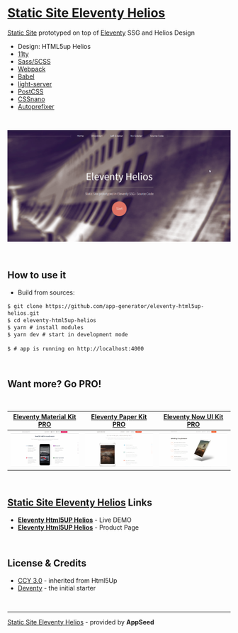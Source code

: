 # [Static Site Eleventy Helios](https://appseed.us/static-site/eleventy-html5up-helios)

[Static Site](https://appseed.us/static-site) prototyped on top of [Eleventy](https://www.11ty.io/) SSG and Helios Design  

- Design: HTML5up Helios
- [11ty](https://www.11ty.io/)
- [Sass/SCSS](https://github.com/sass/node-sass)
- [Webpack](https://webpack.js.org/)
- [Babel](https://babeljs.io/)
- [light-server](https://github.com/txchen/light-server)
- [PostCSS](https://postcss.org/)
- [CSSnano](https://cssnano.co/)
- [Autoprefixer](https://github.com/postcss/autoprefixer)

<br />

![Eleventy Html5UP Helios - Gif animated intro.](https://raw.githubusercontent.com/app-generator/static/master/products/eleventy-html5up-helios-intro.gif)

<br />

## How to use it

- Build from sources:

```
$ git clone https://github.com/app-generator/eleventy-html5up-helios.git
$ cd eleventy-html5up-helios
$ yarn # install modules
$ yarn dev # start in development mode

$ # app is running on http://localhost:4000
```

<br />

## Want more? Go PRO!

<br />

| [Eleventy Material Kit PRO](https://appseed.us/static-site/eleventy-material-kit-pro) | [Eleventy Paper Kit PRO](https://appseed.us/static-site/eleventy-paper-kit-pro) | [Eleventy Now UI Kit PRO](https://appseed.us/static-site/eleventy-now-ui-kit-pro) |
| --- | --- | --- |
| [![Eleventy Material Kit PRO](https://raw.githubusercontent.com/app-generator/static/master/products/eleventy-material-kit-pro-intro.gif)](https://appseed.us/static-site/eleventy-material-kit-pro)  | [![Eleventy Paper Kit PRO](https://raw.githubusercontent.com/app-generator/static/master/products/eleventy-paper-kit-pro-intro.gif)](https://appseed.us/static-site/eleventy-paper-kit-pro) | [![Eleventy Now UI Kit PRO](https://raw.githubusercontent.com/app-generator/static/master/products/eleventy-now-ui-kit-pro-intro.gif)](https://appseed.us/static-site/eleventy-now-ui-kit-pro)

<br />

## [Static Site Eleventy Helios](https://appseed.us/static-site/eleventy-html5up-helios) Links

- **[Eleventy Html5UP Helios](https://eleventy-html5up-helios.appseed.us)** - Live DEMO
- **[Eleventy Html5UP Helios](https://appseed.us/static-site/eleventy-html5up-helios)** - Product Page

<br />

## License & Credits

- [CCY 3.0](https://html5up.net/license) - inherited from Html5Up
- [Deventy](https://github.com/ianrose/deventy) - the initial starter 

<br />

---
[Static Site Eleventy Helios](https://appseed.us/static-site/eleventy-html5up-helios) - provided by **AppSeed**
